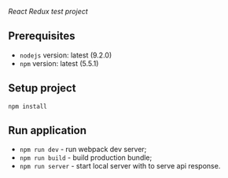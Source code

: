 _React Redux test project_

## Prerequisites

- `nodejs` version: latest (9.2.0)
- `npm` version: latest (5.5.1)

## Setup project

```
npm install
```

## Run application
- `npm run dev` - run webpack dev server;
- `npm run build` - build production bundle;
- `npm run server` - start local server with to serve api response.
